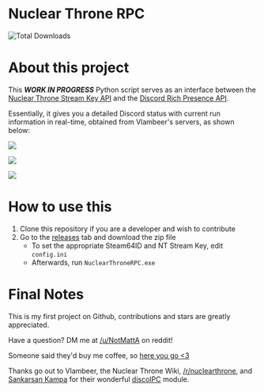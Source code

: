 # Nuclear Throne RPC

![](https://img.shields.io/github/downloads/MattAlp/Nuclear-Throne-RPC/total.svg "Total Downloads")


About this project
======
This **_WORK IN PROGRESS_** Python script serves as an interface between the [Nuclear Throne Stream Key API](http://nuclearthrone.com/streamkey/) and the [Discord Rich Presence API](https://discordapp.com/rich-presence).

Essentially, it gives you a detailed Discord status with current run information in real-time, obtained from Vlambeer's servers, as shown below:

![](https://i.imgur.com/71vTBTB.png)

![](https://i.imgur.com/rIO48eM.png)

![](https://i.imgur.com/omZvDWH.png)

How to use this
======

1. Clone this repository if you are a developer and wish to contribute 
2. Go to the [releases](https://github.com/MattAlp/Nuclear-Throne-RPC/releases/tag/v.10) tab and download the zip file
    * To set the appropriate Steam64ID and NT Stream Key, edit ```config.ini```
    * Afterwards, run ```NuclearThroneRPC.exe```

Final Notes
======
This is my first project on Github, contributions and stars are greatly appreciated.

Have a question? DM me at [/u/NotMattA](https://reddit.com/u/NotMattA) on reddit!

Someone said they'd buy me coffee, so [here you go <3](https://paypal.me/MattAlp)

Thanks go out to Vlambeer, the Nuclear Throne Wiki, [/r/nuclearthrone](https://reddit.com/r/nuclearthrone), and [Sankarsan Kampa](https://github.com/k3rn31p4nic) for their wonderful [discoIPC](https://github.com/k3rn31p4nic/discoIPC) module.
